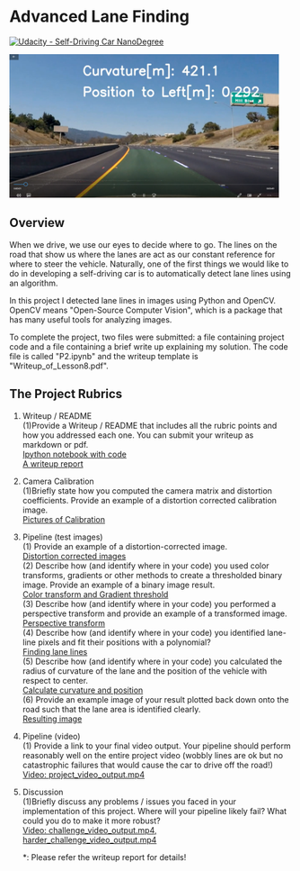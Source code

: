 # **Advanced Lane Finding** 
[![Udacity - Self-Driving Car NanoDegree](https://s3.amazonaws.com/udacity-sdc/github/shield-carnd.svg)](http://www.udacity.com/drive)

<img src="test_videos_output/img1.png" width="480" alt="Combined Image" />

Overview
---

When we drive, we use our eyes to decide where to go.  The lines on the road that show us where the lanes are act as our constant reference for where to steer the vehicle.  Naturally, one of the first things we would like to do in developing a self-driving car is to automatically detect lane lines using an algorithm.

In this project I detected lane lines in images using Python and OpenCV.  OpenCV means "Open-Source Computer Vision", which is a package that has many useful tools for analyzing images.  

To complete the project, two files were submitted: a file containing project code and a file containing a brief write up explaining my solution.
The code file is called "P2.ipynb" and the writeup template is "Writeup_of_Lesson8.pdf".



The Project Rubrics
---

1. Writeup / README  
(1)Provide a Writeup / README that includes all the rubric points and how you addressed each one. You can submit your writeup as markdown or pdf.  
 [Ipython notebook with code](https://github.com/kkumazaki/Self-Drivig-Car_Project2_Advanced-Lane-Finding/tree/master/P2.ipynb)  
 [A writeup report](https://github.com/kkumazaki/Self-Drivig-Car_Project2_Advanced-Lane-Finding/tree/master/Writeup_of_Lesson8.pdf)
 
2. Camera Calibration  
(1)Briefly state how you computed the camera matrix and distortion coefficients. Provide an example of a distortion corrected calibration image.    
 [Pictures of Calibration](https://github.com/kkumazaki/Self-Drivig-Car_Project2_Advanced-Lane-Finding/tree/master/output_images/1_Calibration)  


3. Pipeline (test images)  
(1) Provide an example of a distortion-corrected image.  
 [Distortion corrected images](https://github.com/kkumazaki/Self-Drivig-Car_Project2_Advanced-Lane-Finding/tree/master/output_images/2_Undistortion\Camera)  
(2) Describe how (and identify where in your code) you used color transforms, gradients or other methods to create a thresholded binary image. Provide an example of a binary image result.  
 [Color transform and Gradient threshold](https://github.com/kkumazaki/Self-Drivig-Car_Project2_Advanced-Lane-Finding/tree/master/output_images/3_Thresholded)  
 (3) Describe how (and identify where in your code) you performed a perspective transform and provide an example of a transformed image.   
 [Perspective transform](https://github.com/kkumazaki/Self-Drivig-Car_Project2_Advanced-Lane-Finding/tree/master/output_images/4_Transform)  
  (4) Describe how (and identify where in your code) you identified lane-line pixels and fit their positions with a polynomial?   
 [Finding lane lines](https://github.com/kkumazaki/Self-Drivig-Car_Project2_Advanced-Lane-Finding/tree/master/output_images/5_Finding)  
   (5) Describe how (and identify where in your code) you calculated the radius of curvature of the lane and the position of the vehicle with respect to center.   
 [Calculate curvature and position](https://github.com/kkumazaki/Self-Drivig-Car_Project2_Advanced-Lane-Finding/tree/master/output_images/6_Result)  
   (6) Provide an example image of your result plotted back down onto the road such that the lane area is identified clearly.  
 [Resulting image](https://github.com/kkumazaki/Self-Drivig-Car_Project2_Advanced-Lane-Finding/tree/master/output_images/6_Result)  

4. Pipeline (video)  
(1) Provide a link to your final video output. Your pipeline should perform reasonably well on the entire project video (wobbly lines are ok but no catastrophic failures that would cause the car to drive off the road!)  
 [Video: project_video_output.mp4](https://github.com/kkumazaki/Self-Drivig-Car_Project2_Advanced-Lane-Finding/tree/master/test_videos_output)  

5. Discussion  
(1)Briefly discuss any problems / issues you faced in your implementation of this project. Where will your pipeline likely fail? What could you do to make it more robust?  
[Video: challenge_video_output.mp4, harder_challenge_video_output.mp4](https://github.com/kkumazaki/Self-Drivig-Car_Project2_Advanced-Lane-Finding/tree/master/test_videos_output)  
  
   *: Please refer the writeup report for details!


